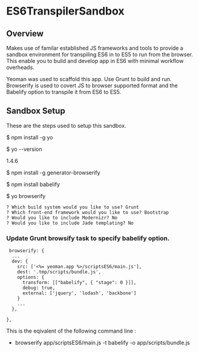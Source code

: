 # ES6TranspilerSandbox


## Overview

Makes use of familar established JS frameworks and tools to provide a sandbox environment for transpiling ES6 in to ES5 to run from the browser. This enable you to build and develop app in ES6 with minimal workflow overheads.

Yeoman was used to scaffold this app. Use Grunt to build and run. Browserify is used to covert JS to browser supported format and the Babelify option to transpile it from ES6 to ES5.


## Sandbox Setup

These are the steps used to setup this sandbox.

  $ npm install -g yo
  
  $ yo --version 
  
  1.4.6
  
  $ npm install -g generator-browserify
  
  $ npm install babelify

  $ yo browserify
  
    ? Which build system would you like to use? Grunt
    ? Which front-end framework would you like to use? Bootstrap
    ? Would you like to include Modernizr? No
    ? Would you like to include Jade templating? No


### Update Grunt browsify task to specify babelify option.
     browserify: {
      ...
      dev: {
        src: ['<%= yeoman.app %>/scriptsES6/main.js'],
        dest: '.tmp/scripts/bundle.js',
        options: {
          transform: [["babelify", { "stage": 0 }]],
          debug: true,
          external: ['jquery', 'lodash', 'backbone']
        }
        ...
      },
      
    },
    
  This is the eqivalent of the following command line :
  
  * browserify app/scriptsES6/main.js -t babelify -o app/scripts/bundle.js

